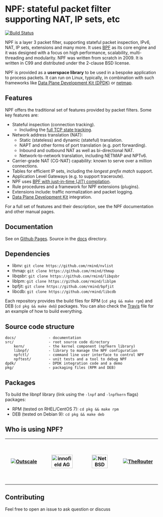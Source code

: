 # NPF: stateful packet filter supporting NAT, IP sets, etc

[![Build Status](https://travis-ci.org/rmind/npf.svg?branch=master)](https://travis-ci.org/rmind/npf)

NPF is a layer 3 packet filter, supporting stateful packet inspection,
IPv6, NAT, IP sets, extensions and many more.
It uses [BPF](https://en.wikipedia.org/wiki/Berkeley_Packet_Filter) as its
core engine and it was designed with a focus on high performance, scalability,
multi-threading and modularity.  NPF was written from scratch in 2009.  It is
written in C99 and distributed under the 2-clause BSD license.

NPF is provided as a **userspace library** to be used in a bespoke application
to process packets. It can run on Linux, typically, in combination with such
frameworks like [Data Plane Development Kit (DPDK)](https://www.dpdk.org/)
or [netmap](https://www.freebsd.org/cgi/man.cgi?query=netmap&sektion=4).

## Features

NPF offers the traditional set of features provided by packet filters.
Some key features are:
- Stateful inspection (connection tracking).
  - Including the [full TCP state tracking](https://www.usenix.org/events/sec01/invitedtalks/rooij.pdf).
- Network address translation (NAT):
  - Static (stateless) and dynamic (stateful) translation.
  - NAPT and other forms of port translation (e.g. port forwarding).
  - Inbound and outbound NAT as well as bi-directional NAT.
  - Network-to-network translation, including NETMAP and NPTv6.
- Carrier-grade NAT (CG-NAT) capability: known to serve over a million connections.
- Tables for efficient IP sets, including the _longest prefix match_ support.
- Application Level Gateways (e.g. to support traceroute).
- NPF uses [BPF with just-in-time (JIT) compilation](https://github.com/rmind/bpfjit).
- Rule procedures and a framework for NPF extensions (plugins).
- Extensions include: traffic normalization and packet logging.
- [Data Plane Development Kit](https://dpdk.org/) integration.

For a full set of features and their description, see the NPF documentation
and other manual pages.

## Documentation

See on [Github Pages](http://rmind.github.io/npf).
Source in the [docs](docs) directory.

## Dependencies

- libnv: `git clone https://github.com/rmind/nvlist`
- thmap: `git clone https://github.com/rmind/thmap`
- libqsbr: `git clone https://github.com/rmind/libqsbr`
- liblpm: `git clone https://github.com/rmind/liblpm`
- bpfjit: `git clone https://github.com/rmind/bpfjit`
- libcdb: `git clone https://github.com/rmind/libcdb`

Each repository provides the build files for RPM (`cd pkg && make rpm`)
and DEB (`cd pkg && make deb`) packages.  You can also check the
[Travis](.travis.yml) file for an example of how to build everything.

## Source code structure

    docs/               - documentation
    src/                - root source code directory
        kern/           - the kernel component (npfkern library)
        libnpf/         - library to manage the NPF configuration
        npfctl/         - command line user interface to control NPF
        npftest/        - unit tests and a tool to debug NPF
    dpdk/               - DPDK integration code and a demo
    pkg/                - packaging files (RPM and DEB)

## Packages

To build the libnpf library (link using the `-lnpf` and `-lnpfkern`
flags) packages:
* RPM (tested on RHEL/CentOS 7): `cd pkg && make rpm`
* DEB (tested on Debian 9): `cd pkg && make deb`

## Who is using NPF?

<table>
  <tr height="150">
    <th width="150"><a href="https://en.outscale.com"><img src="https://fr.outscale.com/wp-content/uploads/2018/07/Logo_Outscale_Bleu_RGB.png" alt="Outscale" align="middle"></a></th>
    <th width="150"><a href="https://innofield.com"><img src="https://innofield.com/wp-content/uploads/2014/07/innofield_logo_sticky.gif" alt="innofield AG" align="middle" width="80%"></a></th>
    <th width="150"><a href="https://www.netbsd.org"><img src="https://www.netbsd.org/images/NetBSD.png" alt="NetBSD" align="middle" width="70%"></a></th>
    <th width="150"><a href="http://therouter.net"><img src="https://raw.githubusercontent.com/alexk99/the_router/master/the_router_npf.png" alt="TheRouter" align="middle"></a></th>
  </tr>
</table>

## Contributing

Feel free to open an issue to ask question or discuss
